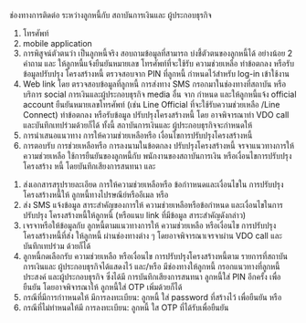 ช่องทางการติดต่อ
ระหว่างลูกหนี้กับ
สถาบันการเงินและ
ผู้ประกอบธุรกิจ
1. โทรศัพท์
2. mobile
application
1. การพิสูจน์ตัวตนว่า
เป็นลูกหนี้จริง
สอบถามข้อมูลที่สามารถ
บ่งชี้ตัวตนของลูกหนี้ได้
อย่างน้อย 2 คำถาม และ
ให้ลูกหนี้แจ้งยืนยันหมายเลข
โทรศัพท์ที่จะใช้รับ
ความช่วยเหลือ ทำข้อตกลง
หรือรับข้อมูลปรับปรุง
โครงสร้างหนี้
ตรวจสอบจาก PIN ที่ลูกหนี้
กําหนดไว้สําหรับ log-in
เข้าใช้งาน
3. Web link โดย ตรวจสอบข้อมูลที่ลูกหนี้
การส่งทาง SMS
กรอกมาในช่องทางที่สถาบัน
หรือบริการ social การเงินและผู้ประกอบธุรกิจ
media อื่น จาก กำหนด และให้ลูกหนี้แจ้ง
official account ยืนยันหมายเลขโทรศัพท์
(เช่น Line Official ที่จะใช้รับความช่วยเหลือ
/Line Connect)
ทำข้อตกลง หรือรับข้อมูล
ปรับปรุงโครงสร้างหนี้ โดย
อาจพิจารณาทำ VDO call
และบันทึกเทปร่วมด้วยก็ได้
ทั้งนี้ สถาบันการเงินและ
ผู้ประกอบธุรกิจจะกำหนดให้
2. การนําเสนอแนวทาง
การให้ความช่วยเหลือหรือ
เงื่อนไขการปรับปรุงโครงสร้างหนี้
3. การตอบรับ
การช่วยเหลือหรือ
การลงนามในข้อตกลง
ปรับปรุงโครงสร้างหนี้
จรจาแนวทางการให้ความช่วยเหลือ ใช้การยืนยันของลูกหนี้กับ
พนักงานของสถาบันการเงิน
หรือเงื่อนไขการปรับปรุงโครงสร้าง
หนี้ โดยบันทึกเสียงการสนทนา
และ
1) ส่งเอกสารสรุปรายละเอียด
การให้ความช่วยเหลือหรือ
ข้อกำาหนดและเงื่อนไขใน
การปรับปรุงโครงสร้างหนี้ให้
ลูกหนี้ทางไปรษณีย์หรืออีเมล
หรือ
2) ส่ง SMS แจ้งข้อมูล
สาระสำคัญของการให้
ความช่วยเหลือหรือข้อกําหนด
และเงื่อนไขในการปรับปรุง
โครงสร้างหนี้ให้ลูกหนี้
(หรือแนบ link ที่มีข้อมูล
สาระสำคัญดังกล่าว)
1) เจรจาหรือให้ข้อมูลกับ
ลูกหนี้ตามแนวทางการให้
ความช่วยเหลือ หรือเงื่อนไข
การปรับปรุงโครงสร้างหนี้ที่ส่ง
ให้ลูกหนี้ ผ่านช่องทางต่าง ๆ
โดยอาจพิจารณาเจรจาผ่าน
VDO call และบันทึกเทปร่วม
ด้วยก็ได้
2) ลูกหนี้กดเลือกรับ
ความช่วยเหลือ หรือเงื่อนไข
การปรับปรุงโครงสร้างหนี้ตาม
รายการที่สถาบันการเงินและ
ผู้ประกอบธุรกิจได้แสดงไว้
และ/หรือ มีช่องทางให้ลูกหนี้
กรอกแนวทางที่ลูกหนี้ประสงค์
และผู้ประกอบธุรกิจ ซึ่งได้มี
การบันทึกเสียงการสนทนา
ลูกหนี้ใส่ PIN อีกครั้ง เพื่อ
ยืนยัน โดยอาจพิจารณาให้
ลูกหนี้ใส่ OTP เพิ่มด้วยก็ได้
1) กรณีที่มีการกำาหนดให้
มีการลงทะเบียน: ลูกหนี้
ใส่ password ที่สร้างไว้
เพื่อยืนยัน หรือ
2) กรณีที่ไม่ทําหนดให้มี
การลงทะเบียน: ลูกหนี้
ใส OTP ที่ได้รับเพื่อยืนยัน
